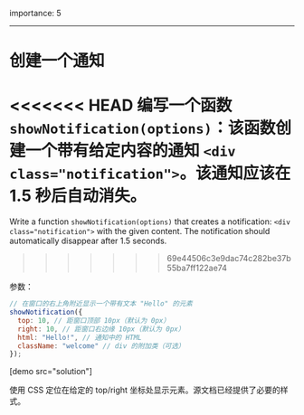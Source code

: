 importance: 5

---

# 创建一个通知

<<<<<<< HEAD
编写一个函数 `showNotification(options)`：该函数创建一个带有给定内容的通知 `<div class="notification">`。该通知应该在 1.5 秒后自动消失。
=======
Write a function `showNotification(options)` that creates a notification: `<div class="notification">` with the given content. The notification should automatically disappear after 1.5 seconds.
>>>>>>> 69e44506c3e9dac74c282be37b55ba7ff122ae74

参数：

```js
// 在窗口的右上角附近显示一个带有文本 "Hello" 的元素
showNotification({
  top: 10, // 距窗口顶部 10px（默认为 0px）
  right: 10, // 距窗口右边缘 10px（默认为 0px）
  html: "Hello!", // 通知中的 HTML
  className: "welcome" // div 的附加类（可选）
});
```

[demo src="solution"]


使用 CSS 定位在给定的 top/right 坐标处显示元素。源文档已经提供了必要的样式。
